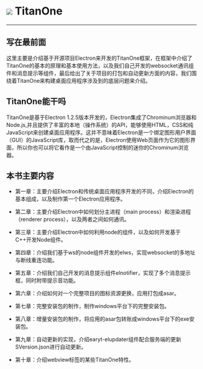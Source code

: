 # ![](/assets/Titan.png) TitanOne

---

## 写在最前面

这里主要是介绍基于开源项目Electron来开发的TitanOne框架，在框架中介绍了TitanOne的基本的原理和基本使用方法，以及我们自己开发的websocket通讯组件和消息提示等组件，最后给出了关于项目的打包和自动更新方面的内容，我们围绕着TitanOne来构建桌面应用程序涉及到的底层问题来介绍。

## TitanOne能干吗

TitanOne是基于Electron 1.2.5版本开发的，Electron集成了Chrominum浏览器和Node.js,并且提供了丰富的本地（操作系统）的API，能够使用HTML，CSS和纯JavaScript来创建桌面应用程序。这并不意味着Electron是一个绑定图形用户界面（GUI）的JavaScript库，取而代之的是，Electron使用Web页面作为它的图形界面，所以你也可以将它看作是一个由JavaScript控制的迷你的Chrominum浏览器。

## 本书主要内容

* 第一章：主要介绍Electron和传统桌面应用程序开发的不同，介绍Electron的基本组成，以及制作第一个Electron应用程序。

* 第二章：主要介绍Electron中如何划分主进程（main process）和渲染进程（renderer process），以及两者之间如何通讯。

* 第三章：主要介绍Electron中如何利用node的组件，以及如何开发基于C++开发Node组件。

* 第四章：介绍我们基于ws的node组件开发的elws，实现websocket的多地址与断线重连功能。

* 第五章：介绍我们自己开发的消息提示组件elnotifier，实现了多个消息提示框，同时附带提示音功能。

* 第六章：介绍如何对一个完整项目的图标资源更换，应用打包成asar。

* 第七章：完整安装包的制作，制作windows平台下的完整安装包。

* 第八章：增量安装包的制作，将应用的asar包转账成windows平台下的exe安装包。

* 第九章：自动更新的实现，介绍earyt-elupdater组件配合服务端的更新SVersion.json进行自动更新。

* 第十章：介绍webview标签的某些TitanOne特性。



